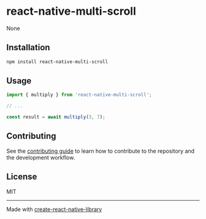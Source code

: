 # react-native-multi-scroll

None

## Installation

```sh
npm install react-native-multi-scroll
```

## Usage


```js
import { multiply } from 'react-native-multi-scroll';

// ...

const result = await multiply(3, 7);
```


## Contributing

See the [contributing guide](CONTRIBUTING.md) to learn how to contribute to the repository and the development workflow.

## License

MIT

---

Made with [create-react-native-library](https://github.com/callstack/react-native-builder-bob)
